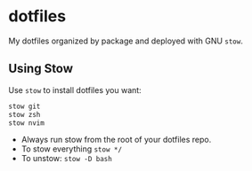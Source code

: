 # dotfiles

My dotfiles organized by package and deployed with GNU `stow`.

## Using Stow

Use `stow` to install dotfiles you want:

```sh
stow git
stow zsh
stow nvim
```

- Always run stow from the root of your dotfiles repo.
- To stow everything `stow */`
- To unstow: `stow -D bash`
